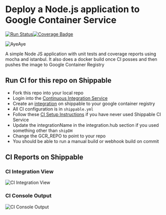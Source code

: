 # Deploy a Node.js application to Google Container Service

[![Run Status](https://api.shippable.com/projects/58fe2db9baa5e307002d4267/badge?branch=master)](https://app.shippable.com/github/devops-recipes/deploy-gke-basic)[![Coverage Badge](https://api.shippable.com/projects/58fe2db9baa5e307002d4267/coverageBadge?branch=master)](https://app.shippable.com/github/devops-recipes/deploy-gke-basic)

![AyeAye](https://github.com/devops-recipes/push-docker-hub/blob/master/public/resources/images/captain.png)

A simple Node JS application with unit tests and coverage reports using mocha
and istanbul. It also does a docker build once CI posses and then pushes the image
to Google Container Registry

## Run CI for this repo on Shippable
* Fork this repo into your local repo
* Login into the [Continuous Integration Service](wwww.shippable.com)
* Create an [integration](http://docs.shippable.com/integrations/imageRegistries/gcr/) on shippable to your google container registry
* All CI configuration is in `shippable.yml`
* Follow these [CI Setup Instructions](http://docs.shippable.com/ci/runFirstBuild/) if you have never used Shippable CI Service
* Update the integrationName in the integration.hub section if you used something other than `shipDH`
* Change the GCR_REPO to point to your repo
* You should be able to run a manual build or webhook build on commit

## CI Reports on Shippable

### CI Integration View
![CI Integration View](https://github.com/devops-recipes/deploy-ecs-basic/blob/master/public/resources/images/gcr-integration.png)

### CI Console Output
![CI Console Output](https://github.com/devops-recipes/deploy-ecs-basic/blob/master/public/resources/images/console.jpg)
